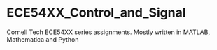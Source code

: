 # ECE54XX_Control_and_Signal
Cornell Tech ECE54XX series assignments. Mostly written in MATLAB, Mathematica and Python
